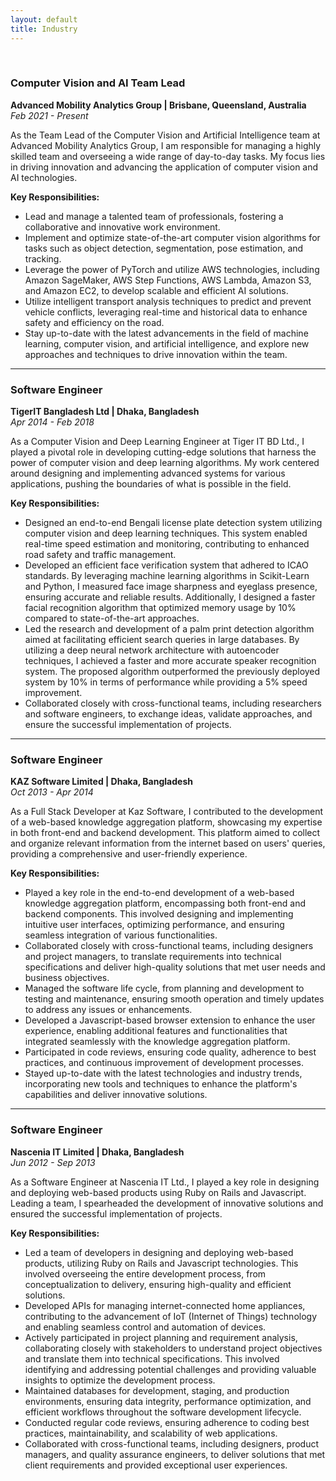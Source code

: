 ```yaml
---
layout: default
title: Industry
---
```

<br/>

### Computer Vision and AI Team Lead
**Advanced Mobility Analytics Group | Brisbane, Queensland, Australia**  
*Feb 2021 - Present*

As the Team Lead of the Computer Vision and Artificial Intelligence team at Advanced Mobility Analytics Group, I am responsible for managing a highly skilled team and overseeing a wide range of day-to-day tasks. My focus lies in driving innovation and advancing the application of computer vision and AI technologies.

**Key Responsibilities:**
- Lead and manage a talented team of professionals, fostering a collaborative and innovative work environment.
- Implement and optimize state-of-the-art computer vision algorithms for tasks such as object detection, segmentation, pose estimation, and tracking.
- Leverage the power of PyTorch and utilize AWS technologies, including Amazon SageMaker, AWS Step Functions, AWS Lambda, Amazon S3, and Amazon EC2, to develop scalable and efficient AI solutions.
- Utilize intelligent transport analysis techniques to predict and prevent vehicle conflicts, leveraging real-time and historical data to enhance safety and efficiency on the road.
- Stay up-to-date with the latest advancements in the field of machine learning, computer vision, and artificial intelligence, and explore new approaches and techniques to drive innovation within the team.

---

### Software Engineer
**TigerIT Bangladesh Ltd | Dhaka, Bangladesh**  
*Apr 2014 - Feb 2018*

As a Computer Vision and Deep Learning Engineer at Tiger IT BD Ltd., I played a pivotal role in developing cutting-edge solutions that harness the power of computer vision and deep learning algorithms. My work centered around designing and implementing advanced systems for various applications, pushing the boundaries of what is possible in the field.

**Key Responsibilities:**
- Designed an end-to-end Bengali license plate detection system utilizing computer vision and deep learning techniques. This system enabled real-time speed estimation and monitoring, contributing to enhanced road safety and traffic management.
- Developed an efficient face verification system that adhered to ICAO standards. By leveraging machine learning algorithms in Scikit-Learn and Python, I measured face image sharpness and eyeglass presence, ensuring accurate and reliable results. Additionally, I designed a faster facial recognition algorithm that optimized memory usage by 10% compared to state-of-the-art approaches.
- Led the research and development of a palm print detection algorithm aimed at facilitating efficient search queries in large databases. By utilizing a deep neural network architecture with autoencoder techniques, I achieved a faster and more accurate speaker recognition system. The proposed algorithm outperformed the previously deployed system by 10% in terms of performance while providing a 5% speed improvement.
- Collaborated closely with cross-functional teams, including researchers and software engineers, to exchange ideas, validate approaches, and ensure the successful implementation of projects.

---

### Software Engineer
**KAZ Software Limited | Dhaka, Bangladesh**  
*Oct 2013 - Apr 2014*

As a Full Stack Developer at Kaz Software, I contributed to the development of a web-based knowledge aggregation platform, showcasing my expertise in both front-end and backend development. This platform aimed to collect and organize relevant information from the internet based on users' queries, providing a comprehensive and user-friendly experience.

**Key Responsibilities:**
- Played a key role in the end-to-end development of a web-based knowledge aggregation platform, encompassing both front-end and backend components. This involved designing and implementing intuitive user interfaces, optimizing performance, and ensuring seamless integration of various functionalities.
- Collaborated closely with cross-functional teams, including designers and project managers, to translate requirements into technical specifications and deliver high-quality solutions that met user needs and business objectives.
- Managed the software life cycle, from planning and development to testing and maintenance, ensuring smooth operation and timely updates to address any issues or enhancements.
- Developed a Javascript-based browser extension to enhance the user experience, enabling additional features and functionalities that integrated seamlessly with the knowledge aggregation platform.
- Participated in code reviews, ensuring code quality, adherence to best practices, and continuous improvement of development processes.
- Stayed up-to-date with the latest technologies and industry trends, incorporating new tools and techniques to enhance the platform's capabilities and deliver innovative solutions.

---

### Software Engineer
**Nascenia IT Limited | Dhaka, Bangladesh**  
*Jun 2012 - Sep 2013*

As a Software Engineer at Nascenia IT Ltd., I played a key role in designing and deploying web-based products using Ruby on Rails and Javascript. Leading a team, I spearheaded the development of innovative solutions and ensured the successful implementation of projects.

**Key Responsibilities:**
- Led a team of developers in designing and deploying web-based products, utilizing Ruby on Rails and Javascript technologies. This involved overseeing the entire development process, from conceptualization to delivery, ensuring high-quality and efficient solutions.
- Developed APIs for managing internet-connected home appliances, contributing to the advancement of IoT (Internet of Things) technology and enabling seamless control and automation of devices.
- Actively participated in project planning and requirement analysis, collaborating closely with stakeholders to understand project objectives and translate them into technical specifications. This involved identifying and addressing potential challenges and providing valuable insights to optimize the development process.
- Maintained databases for development, staging, and production environments, ensuring data integrity, performance optimization, and efficient workflows throughout the software development lifecycle.
- Conducted regular code reviews, ensuring adherence to coding best practices, maintainability, and scalability of web applications.
- Collaborated with cross-functional teams, including designers, product managers, and quality assurance engineers, to deliver solutions that met client requirements and provided exceptional user experiences.
